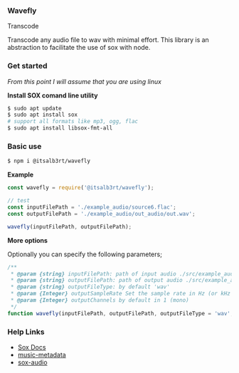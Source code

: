 ### Wavefly

Transcode 

Transcode any audio file to wav with minimal effort. This library is an abstraction to facilitate the use of sox with node.

### Get started

*From this point I will assume that you are using linux*

**Install SOX comand line utility**

```bash
$ sudo apt update
$ sudo apt install sox
# support all formats like mp3, ogg, flac
$ sudo apt install libsox-fmt-all
```

### Basic use

```bash
$ npm i @itsalb3rt/wavefly
```

**Example**

```javascript
const wavefly = require('@itsalb3rt/wavefly');

// test
const inputFilePath = './example_audio/source6.flac';
const outputFilePath = './example_audio/out_audio/out.wav';

wavefly(inputFilePath, outputFilePath);
```

**More options**

Optionally you can specify the following parameters;

```javascript
/**
 * @param {string} inputFilePath: path of input audio ./src/example_audio/source6.flac
 * @param {string} outputFilePath: path of output audio ./src/example_audio/out_audio/out.wav
 * @param {string} outputFileType: by default 'wav'
 * @param {Integer} outputSampleRate Set the sample rate in Hz (or kHz if appended with a 'k')
 * @param {Integer} outputChannels by default in 1 (mono)
 */
function wavefly(inputFilePath, outputFilePath, outputFileType = 'wav', outputSampleRate = 8000, outputChannels = 1 ){}

```

### Help Links

* [Sox Docs](http://sox.sourceforge.net/soxformat.html)
* [music-metadata](https://github.com/borewit/music-metadata#readme)
* [sox-audio](https://github.com/psaylor/sox-audio)